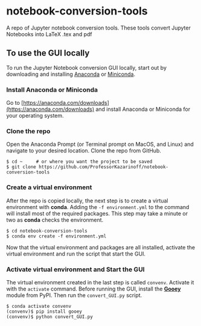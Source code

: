 # notebook-conversion-tools

A repo of Jupyter notebook conversion tools. These tools convert Jupyter Notebooks into LaTeX .tex and pdf

## To use the GUI locally

To run the Jupyter Notebook conversion GUI locally, start out by downloading and installing [Anaconda](https://docs.anaconda.com/anaconda/) or [Miniconda](https://conda.io/miniconda.html).

### Install Anaconda or Miniconda

Go to [https://anaconda.com/downloads](https://anaconda.com/downloads) and install Anaconda or Miniconda for your operating system.

### Clone the repo

Open the Anaconda Prompt (or Terminal prompt on MacOS, and Linux) and navigate to your desired location. Clone the repo from GitHub.

```text
$ cd ~     # or where you want the project to be saved
$ git clone https://github.com/ProfessorKazarinoff/notebook-conversion-tools
```

### Create a virtual environment

After the repo is copied locally, the next step is to create a virtual environment with **conda**. Adding the ```-f environment.yml``` to the command will install most of the required packages. This step may take a minute or two as **conda** checks the environment.


```text
$ cd notebook-conversion-tools
$ conda env create -f environment.yml
```

Now that the virtual environment and packages are all installed, activate the virtual environment and run the script that start the GUI.

### Activate virtual environment and Start the GUI

The virtual environment created in the last step is called ```convenv```. Activate it with the ```activate``` command. Before running the GUI, install the [**Gooey**](https://github.com/chriskiehl/Gooey) module from PyPI. Then run the ```convert_GUI.py``` script.

```text
$ conda activate convenv
(convenv)$ pip install gooey
(convenv)$ python convert_GUI.py
```
